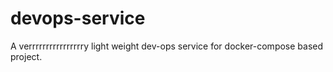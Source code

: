 # devops-service
A verrrrrrrrrrrrrrrry light weight dev-ops service for docker-compose based project.
